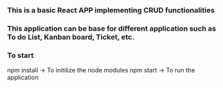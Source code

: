 ### This is a basic React APP implementing CRUD functionalities

### This application can be base for different application such as To do List, Kanban board, Ticket, etc.

### To start

npm install -> To initilize the node modules
npm start -> To run the application
